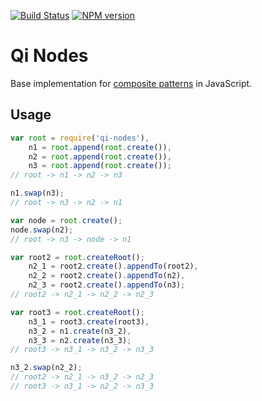 [![Build Status](https://travis-ci.org/drkibitz/qi-nodes.png?branch=master)](https://travis-ci.org/drkibitz/qi-nodes)
[![NPM version](https://badge.fury.io/js/qi-nodes.png)](http://badge.fury.io/js/qi-nodes)

# Qi Nodes

Base implementation for [composite patterns](http://en.wikipedia.org/wiki/Composite_pattern) in JavaScript.

## Usage

```javascript
var root = require('qi-nodes'),
	n1 = root.append(root.create()),
	n2 = root.append(root.create()),
	n3 = root.append(root.create());
// root -> n1 -> n2 -> n3

n1.swap(n3);
// root -> n3 -> n2 -> n1

var node = root.create();
node.swap(n2);
// root -> n3 -> node -> n1

var root2 = root.createRoot();
	n2_1 = root2.create().appendTo(root2),
	n2_2 = root2.create().appendTo(n2),
	n2_3 = root2.create().appendTo(n3);
// root2 -> n2_1 -> n2_2 -> n2_3

var root3 = root.createRoot();
	n3_1 = root3.create(root3),
	n3_2 = n1.create(n3_2),
	n3_3 = n2.create(n3_3);
// root3 -> n3_1 -> n3_2 -> n3_3

n3_2.swap(n2_2);
// root2 -> n2_1 -> n3_2 -> n2_3
// root3 -> n3_1 -> n2_2 -> n3_3
```
